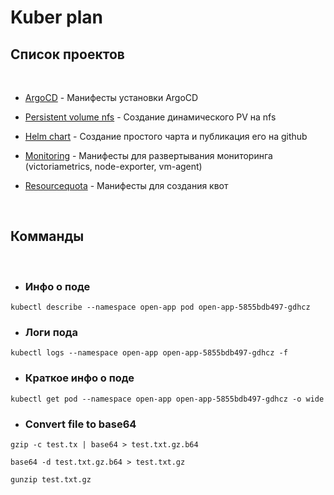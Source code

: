 # Kuber plan

## Список проектов
<br />

- [ArgoCD](./argo_cd) - Манифесты установки ArgoCD

- [Persistent volume nfs](./dynamic-pv) - Создание динамического PV на nfs

- [Helm chart](./helm) - Создание простого чарта и публикация его на github

- [Monitoring](./monitoring) - Манифесты для развертывания мониторинга (victoriametrics, node-exporter, vm-agent)

- [Resourcequota](./resourcequota) - Манифесты для создания квот

<br />

## Комманды
<br />

- ### Инфо о поде
```
kubectl describe --namespace open-app pod open-app-5855bdb497-gdhcz
```
- ### Логи пода
```
kubectl logs --namespace open-app open-app-5855bdb497-gdhcz -f
```
- ### Краткое инфо о поде
```
kubectl get pod --namespace open-app open-app-5855bdb497-gdhcz -o wide
```
- ### Convert file to base64
```
gzip -c test.tx | base64 > test.txt.gz.b64

base64 -d test.txt.gz.b64 > test.txt.gz

gunzip test.txt.gz
```